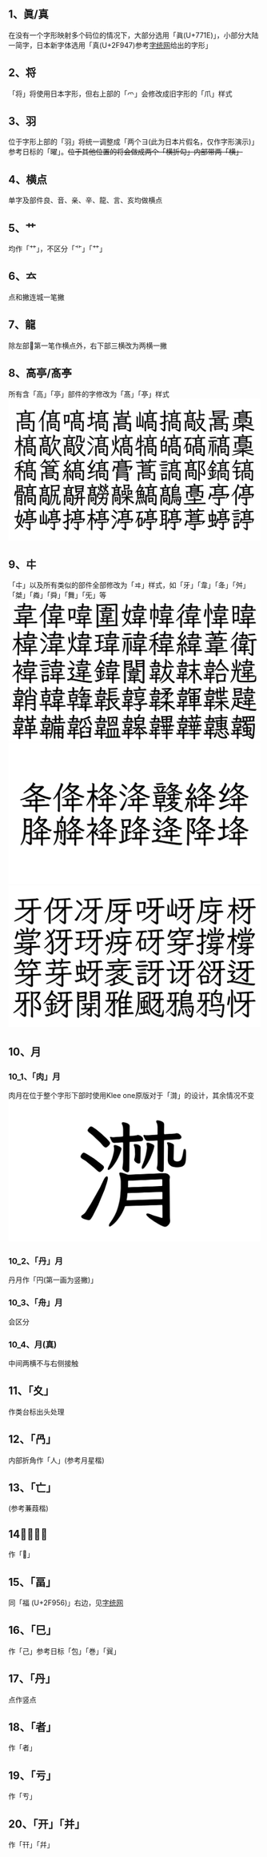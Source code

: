## 1、眞/真
在没有一个字形映射多个码位的情况下，大部分选用「眞(U+771E)」，小部分大陆一简字，日本新字体选用「真(U+2F947)参考[字统网](https://zi.tools/zi/%E7%9C%9F?from=%F0%AF%A5%87)给出的字形」
## 2、将
「将」将使用日本字形，但右上部的「爫」会修改成旧字形的「爪」样式
## 3、羽
位于字形上部的「羽」将统一调整成「两个ヨ(此为日本片假名，仅作字形演示)」参考日标的「曜」。~~位于其他位置的将会做成两个「横折勾」内部带两「横」~~
## 4、横点
单字及部件良、音、亲、辛、龍、言、亥均做横点
## 5、艹
均作「⺿」，不区分「⻀」「⺿」
## 6、𠫓
点和撇连城一笔撇
## 7、龍
除左部𦚏第一笔作横点外，右下部三横改为两横一撇
## 8、高亭/髙𠅘
所有含「高」「亭」部件的字修改为「髙」「𠅘」样式
![](https://github.com/ChisugaMaeka/Chisuga-Likai/blob/main/Chisuga%E9%9A%B6%E6%A5%B7%E5%AD%97%E5%BD%A2/Chisuga%E9%9A%B6%E6%A5%B7%E5%AD%97%E5%BD%A24.png)
## 9、㐄
「㐄」以及所有类似的部件全部修改为「ヰ」样式，如「牙」「韋」「夅」「舛」「桀」「粦」「舜」「舞」「旡」等
![](https://github.com/ChisugaMaeka/Chisuga-Likai/blob/main/Chisuga%E9%9A%B6%E6%A5%B7%E5%AD%97%E5%BD%A2/Chisuga%E9%9A%B6%E6%A5%B7%E5%AD%97%E5%BD%A21.png)
![](https://github.com/ChisugaMaeka/Chisuga-Likai/blob/main/Chisuga%E9%9A%B6%E6%A5%B7%E5%AD%97%E5%BD%A2/Chisuga%E9%9A%B6%E6%A5%B7%E5%AD%97%E5%BD%A22.png)
![](https://github.com/ChisugaMaeka/Chisuga-Likai/blob/main/Chisuga%E9%9A%B6%E6%A5%B7%E5%AD%97%E5%BD%A2/Chisuga%E9%9A%B6%E6%A5%B7%E5%AD%97%E5%BD%A23.png)
## 10、月
### 10_1、「肉」月
肉月在位于整个字形下部时使用Klee one原版对于「潸」的设计，其余情况不变
![](https://github.com/ChisugaMaeka/Chisuga-Likai/blob/main/Chisuga%E9%9A%B6%E6%A5%B7%E5%AD%97%E5%BD%A2/Chisuga%E9%9A%B6%E6%A5%B7%E5%AD%97%E5%BD%A25.png)
### 10_2、「丹」月
丹月作「円(第一画为竖撇)」
### 10_3、「舟」月
会区分
### 10_4、月(真)
中间两横不与右侧接触
## 11、「夊」
作类台标出头处理
## 12、「冎」
内部折角作「人」(参考月星楷)
## 13、「亡」
(参考蒹葭楷)
## 14、「𣎆」
作「𦟀」
## 15、「畐」
同「福 (U+2F956)」右边，见[字统网](https://zi.tools/zi/%E7%A6%8F?from=%F0%AF%A5%96)
## 16、「巳」
作「己」参考日标「包」「巻」「𢁉」
## 17、「丹」
点作竖点
## 18、「者」
作「者」
## 19、「亏」
作「亐」
## 20、「开」「并」
作「幵」「幷」






